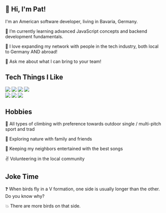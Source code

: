 ## 👋 Hi, I'm Pat!

I'm an American software developer, living in Bavaria, Germany. 

🌱 I’m currently learning advanced JavaScript concepts and backend development fundamentals.

🔭 I love expanding my network with people in the tech industry, both local to Germany AND abroad!

💬 Ask me about what I can bring to your team!

## Tech Things I Like

<img src = "https://img.shields.io/badge/-HTML5-E34F26?style=flat&logo=html5&logoColor=white"> <img src = "https://img.shields.io/badge/-CSS3-1572B6?style=flat&logo=css3&logoColor=white">
<img src="https://img.shields.io/badge/-JavaScript-eed718?style=flat&logo=javascript&logoColor=ffffff">
<img src="https://img.shields.io/badge/-CSharp-eed718?style=flat&logo=CSharp&logoColor=ffffff">
<br>
<img src="http://img.shields.io/badge/-Git-F1502F?style=flat&logo=git&logoColor=FFFFFF">
<img src="http://img.shields.io/badge/-Github-000000?style=flat&logo=github&logoColor=FFFFFF">
<img src="http://img.shields.io/badge/-VS%20Code-007ACC?style=flat&logo=visual%20studio%20code&logoColor=white">

## Hobbies
:climbing: All types of climbing with preference towards outdoor single / multi-pitch sport and trad

:hiking_boot: Exploring nature with family and friends

:guitar: Keeping my neighbors entertained with the best songs

:v: Volunteering in the local community

## Joke Time

:question: When birds fly in a V formation, one side is usually longer than the other. Do you know why?

:boom: There are more birds on that side.

<!--
**patrickpiedad/patrickpiedad** is a ✨ _special_ ✨ repository because its `README.md` (this file) appears on your GitHub profile.

Here are some ideas to get you started:


- 👯 I’m looking to collaborate on ...
- 🤔 I’m looking for help with ...

- 📫 How to reach me: ...
- 😄 Pronouns: ...

-->
